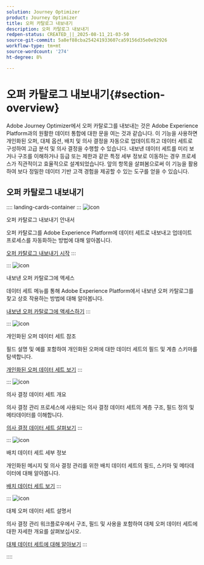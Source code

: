 ```yaml
---
solution: Journey Optimizer
product: Journey Optimizer
title: 오퍼 카탈로그 내보내기
description: 오퍼 카탈로그 내보내기
redpen-status: CREATED_||_2025-08-11_21-03-50
source-git-commit: 5a8ef88cba254241933607ca59156d35e0e92926
workflow-type: tm+mt
source-wordcount: '274'
ht-degree: 8%

---
```



# 오퍼 카탈로그 내보내기{#section-overview}

Adobe Journey Optimizer에서 오퍼 카탈로그를 내보내는 것은 Adobe Experience Platform과의 원활한 데이터 통합에 대한 문을 여는 것과 같습니다. 이 기능을 사용하면 개인화된 오퍼, 대체 옵션, 배치 및 의사 결정을 자동으로 업데이트하고 데이터 세트로 구성하여 고급 분석 및 의사 결정을 수행할 수 있습니다. 내보낸 데이터 세트를 미리 보거나 구조를 이해하거나 등급 또는 제한과 같은 특정 세부 정보로 이동하는 경우 프로세스가 직관적이고 효율적으로 설계되었습니다. 앞의 항목을 살펴봄으로써 이 기능을 활용하여 보다 정밀한 데이터 기반 고객 경험을 제공할 수 있는 도구를 얻을 수 있습니다.

## 오퍼 카탈로그 내보내기

:::: landing-cards-container
:::
![icon](https://cdn.experienceleague.adobe.com/icons/circle-play.svg)

오퍼 카탈로그 내보내기 안내서

오퍼 카탈로그를 Adobe Experience Platform에 데이터 세트로 내보내고 업데이트 프로세스를 자동화하는 방법에 대해 알아봅니다.

[오퍼 카탈로그 내보내기 시작](../using/offers/export-catalog/get-started-export.md)
:::

:::
![icon](https://cdn.experienceleague.adobe.com/icons/list-check.svg)

내보낸 오퍼 카탈로그에 액세스

데이터 세트 메뉴를 통해 Adobe Experience Platform에서 내보낸 오퍼 카탈로그를 찾고 상호 작용하는 방법에 대해 알아봅니다.

[내보낸 오퍼 카탈로그에 액세스하기](../using/offers/export-catalog/access-dataset.md)
:::

:::
![icon](https://cdn.experienceleague.adobe.com/icons/code-branch.svg)

개인화된 오퍼 데이터 세트 참조

필드 설명 및 예를 포함하여 개인화된 오퍼에 대한 데이터 세트의 필드 및 계층 스키마를 탐색합니다.

[개인화된 오퍼 데이터 세트 보기](../using/offers/export-catalog/export-offers.md)
:::

:::
![icon](https://cdn.experienceleague.adobe.com/icons/code-branch.svg)

의사 결정 데이터 세트 개요

의사 결정 관리 프로세스에 사용되는 의사 결정 데이터 세트의 계층 구조, 필드 정의 및 메타데이터를 이해합니다.

[의사 결정 데이터 세트 살펴보기](../using/offers/export-catalog/export-decisions.md)
:::

:::
![icon](https://cdn.experienceleague.adobe.com/icons/puzzle-piece.svg)

배치 데이터 세트 세부 정보

개인화된 메시지 및 의사 결정 관리를 위한 배치 데이터 세트의 필드, 스키마 및 메타데이터에 대해 알아봅니다.

[배치 데이터 세트 보기](../using/offers/export-catalog/export-placements.md)
:::

:::
![icon](https://cdn.experienceleague.adobe.com/icons/puzzle-piece.svg)

대체 오퍼 데이터 세트 설명서

의사 결정 관리 워크플로우에서 구조, 필드 및 사용을 포함하여 대체 오퍼 데이터 세트에 대한 자세한 개요를 살펴보십시오.

[대체 데이터 세트에 대해 알아보기](../using/offers/export-catalog/export-fallback.md)
:::

::::
